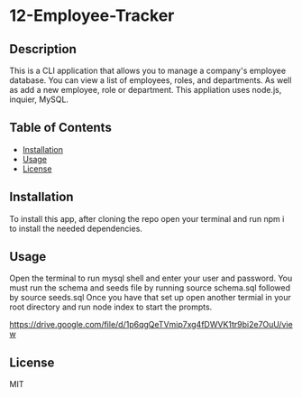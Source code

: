 # 12-Employee-Tracker

## Description

This is a CLI application that allows you to manage a company's employee database. You can view a list of employees, roles, and departments. As well as add a new employee, role or department. This appliation uses node.js, inquier, MySQL.

## Table of Contents 

- [Installation](#installation)
- [Usage](#usage)
- [License](#license)

## Installation

To install this app, after cloning the repo open your terminal and run npm i to install the needed dependencies.

## Usage

Open the terminal to run mysql shell and enter your user and password. You must run the schema and seeds file by running source schema.sql followed by source seeds.sql
Once you have that set up open another termial in your root directory and run node index to start the prompts.

https://drive.google.com/file/d/1p6qgQeTVmip7xg4fDWVK1tr9bi2e7OuU/view

## License

MIT

